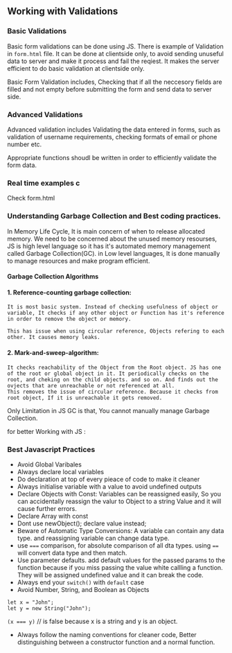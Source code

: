 ## Working with Validations																								
###	Basic Validations														

Basic form validations can be done using JS. There is example of Validation in `form.html` file.
It can be done at clientside only, to avoid sending unuseful data to server and make it process and fail the reqiest. It makes the server efficient to do basic validation at clientside only. 

Basic Form Validation includes, Checking that if all the neccesory fields are filled and not empty before submitting the form and send data to server side. 


### 	Advanced Validations

Advanced validation includes Validating the data entered in forms, such as validation of username requirements, checking formats of email or phone number etc.

Appropriate functions shoudl be written in order to efficiently validate the form data.

###	Real time examples		c

Check form.html

### Understanding Garbage Collection and Best coding practices.	

In Memory Life Cycle, It is main concern of when to release allocated memory. 
We need to be concerned about the unused memory resourses, JS is high level language so it has it's automated memory management called Garbage Collection(GC). in Low level languages, It is done manually to manage resources and make program efficient.

#### Garbage Collection Algorithms 
#### 1. Reference-counting garbage collection: 
    It is most basic system. Instead of checking usefulness of object or variable, It checks if any other object or Function has it's reference in order to remove the object or memory.

    This has issue when using circular reference, Objects refering to each other. It causes memory leaks.

#### 2. Mark-and-sweep-algorithm:
    It checks reachability of the Object from the Root object. JS has one of the root or global object in it. It periodically checks on the root, and cheking on the child objects. and so on. And finds out the ovjects that are unreachable or not referenced at all.
    This removes the issue of circular reference. Because it checks from root object, If it is unreachable it gets removed.


Only Limitation in JS GC is that, You cannot manually manage Garbage Collection.

for better Working with JS : 

### Best Javascript Practices

- Avoid Global Varibales
- Always declare local variables
- Do declaration at top of every pieace of code to make it cleaner
- Always initialise variable with a value to avoid undefined outputs
- Declare Objects with Const: Variables can be reassigned easily, So you can accidentally reassign the valur to Object to a string Value and it will cause further errors.
- Declare Array with const
- Dont use newObject(); declare value instead;
- Beware of Automatic Type Conversions: A variable can contain any data type. and reassigning variable can change data type.
- use `===` comparison, for absolute comparison of all dta types. using `==` will convert data type and then match.
- Use parameter defaults. add default values for the passed params to the function because if you miss passing the value white callling a function. They will be assigned undefined value and it can break the code.
- Always end your `switch()` with `default` case
- Avoid Number, String, and Boolean as Objects

 `let x = "John";  `           
`let y = new String("John");`

`(x === y)` // is false because x is a string and y is an object.

- Always follow the naming conventions for cleaner code, Better distinguishing between a constructor function and a normal function.
